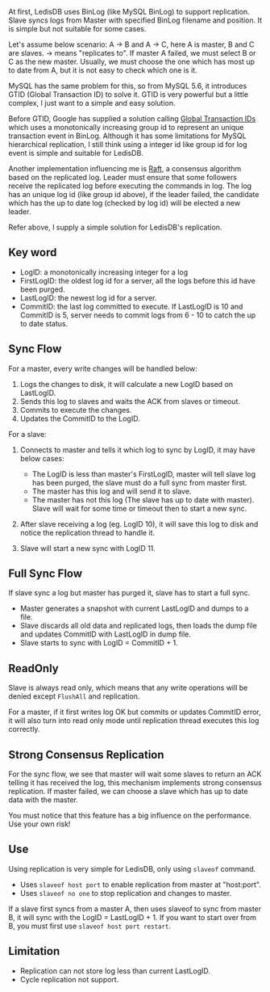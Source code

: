 At first, LedisDB uses BinLog (like MySQL BinLog) to support replication. Slave syncs logs from Master with specified BinLog filename and position. It is simple but not suitable for some cases. 

Let's assume below scenario: A -> B and A -> C, here A is master, B and C are slaves. -> means "replicates to". If master A failed, we must select B or C as the new master. Usually, we must choose the one which has most up to date from A, but it is not easy to check which one is it.

MySQL has the same problem for this, so from MySQL 5.6, it introduces GTID (Global Transaction ID) to solve it. GTID is very powerful but a little complex, I just want to a simple and easy solution.

Before GTID, Google has supplied a solution calling [Global Transaction IDs](https://code.google.com/p/google-mysql-tools/wiki/GlobalTransactionIds) which uses a monotonically increasing group id to represent an unique transaction event in BinLog. Although it has some limitations for MySQL hierarchical replication, I still think using a integer id like group id for log event is simple and suitable for LedisDB.

Another implementation influencing me is [Raft](http://raftconsensus.github.io/), a consensus algorithm based on the replicated log. Leader must ensure that some followers receive the replicated log before executing the commands in log. The log has an unique log id (like group id above), if the leader failed, the candidate which has the up to date log (checked by log id) will be elected a new leader. 

Refer above, I supply a simple solution for LedisDB's replication.

## Key word

+ LogID: a monotonically increasing integer for a log
+ FirstLogID: the oldest log id for a server, all the logs before this id have been purged.
+ LastLogID: the newest log id for a server.
+ CommitID: the last log committed to execute. If LastLogID is 10 and CommitID is 5, server needs to commit logs from 6 - 10 to catch the up to date status.

## Sync Flow

For a master, every write changes will be handled below:

1. Logs the changes to disk, it will calculate a new LogID based on LastLogID.
2. Sends this log to slaves and waits the ACK from slaves or timeout.
3. Commits to execute the changes.
4. Updates the CommitID to the LogID.

For a slave:

1. Connects to master and tells it which log to sync by LogID, it may have below cases:
    
    + The LogID is less than master's FirstLogID, master will tell slave log has been purged, the slave must do a full sync from master first.
    + The master has this log and will send it to slave.
    + The master has not this log (The slave has up to date with master). Slave will wait for some time or timeout then to start a new sync.

2. After slave receiving a log (eg. LogID 10), it will save this log to disk and notice the replication thread to handle it.
3. Slave will start a new sync with LogID 11.


## Full Sync Flow

If slave sync a log but master has purged it, slave has to start a full sync.

+ Master generates a snapshot with current LastLogID and dumps to a file.
+ Slave discards all old data and replicated logs, then loads the dump file and updates CommitID with LastLogID in dump file.
+ Slave starts to sync with LogID = CommitID + 1.

## ReadOnly

Slave is always read only, which means that any write operations will be denied except `FlushAll` and replication.

For a master, if it first writes log OK but commits or updates CommitID error, it will also turn into read only mode until replication thread executes this log correctly.

## Strong Consensus Replication

For the sync flow, we see that master will wait some slaves to return an ACK telling it has received the log, this mechanism implements strong consensus replication. If master failed, we can choose a slave which has up to date data with the master. 

You must notice that this feature has a big influence on the performance. Use your own risk!

## Use 

Using replication is very simple for LedisDB, only using `slaveof` command.

+ Uses `slaveof host port` to enable replication from master at "host:port".
+ Uses `slaveof no one` to stop replication and changes to master. 

If a slave first syncs from a master A, then uses slaveof to sync from master B, it will sync with the LogID = LastLogID + 1. If you want to start over from B, you must first use `slaveof host port restart`. 

## Limitation

+ Replication can not store log less than current LastLogID.
+ Cycle replication not support.

